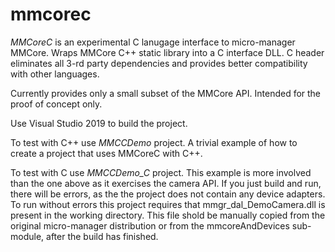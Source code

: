 # mmcorec
*MMCoreC* is an experimental C lanugage interface to micro-manager MMCore. Wraps MMCore C++ static library into a C interface DLL. C header eliminates all 3-rd party dependencies and provides better compatibility with other languages.

Currently provides only a small subset of the MMCore API. Intended for the proof of concept only.

Use Visual Studio 2019 to build the project.

To test with C++ use *MMCCDemo* project. A trivial example of how to create a project that uses MMCoreC with C++.

To test with C use *MMCCDemo_C* project. This example is more involved than the one above as it exercises the camera API. If you just build and run, there will be errors, as the the project does not contain any device adapters. To run without errors this project requires that mmgr_dal_DemoCamera.dll is present in the working directory. This file shold be manually copied from the original micro-manager distribution or from the mmcoreAndDevices sub-module, after the build has finished.



